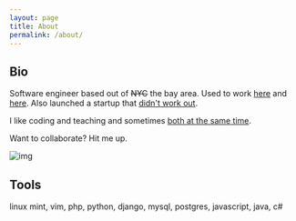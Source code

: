 ```yaml
---
layout: page
title: About
permalink: /about/
---
```


## Bio

Software engineer based out of <s>NYC</s> the bay area. Used to work [here](http://ms.com) and [here](http://whitehouse.gov). Also launched a startup that [didn't work out](http://dopeboy.github.io/Lessons/). 

I like coding and teaching and sometimes [both at the same time](https://scripted.org/).

Want to collaborate? Hit me up.

![img](http://i.imgur.com/vpvRCg7.png)

## Tools

linux mint, vim, php, python, django, mysql, postgres, javascript, java, c#
